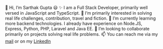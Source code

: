 👋 Hi, I’m Sarthak Gupta 😃 
✨ I am a Full Stack Developer, primarily well versed in JavaScript and TypeScript.
👀 I’m primarily interested in solving real life challenges, contribution, travel and fiction.
🌱 I’m currently learning more backend technologies. I already have experience on Node.JS, Express, Python, PHP, Laravel and Java EE.
💞️ I’m looking to collaborate primarily on projects solving real life problems.
📫 You can reach me via my [mail](mailto:sarthak.ag2001@gmail.com) or on my [LinkedIn](https://www.linkedin.com/in/sxrthxk/)

<!---
sxrthxk/sxrthxk is a ✨ special ✨ repository because its `README.md` (this file) appears on your GitHub profile.
You can click the Preview link to take a look at your changes.
--->
